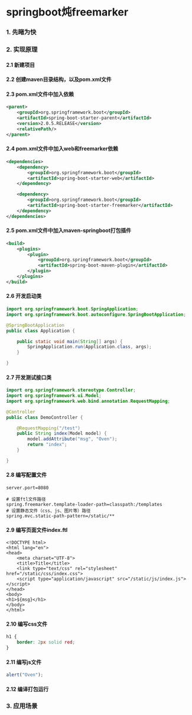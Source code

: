 # springboot炖freemarker
### 1. 先睹为快
### 2. 实现原理
#### 2.1 新建项目
#### 2.2 创建maven目录结构，以及pom.xml文件
#### 2.3 pom.xml文件中加入依赖
```xml
<parent>
    <groupId>org.springframework.boot</groupId>
    <artifactId>spring-boot-starter-parent</artifactId>
    <version>2.0.5.RELEASE</version>
    <relativePath/>
</parent>
```
#### 2.4 pom.xml文件中加入web和freemarker依赖
```xml
<dependencies>
    <dependency>
        <groupId>org.springframework.boot</groupId>
        <artifactId>spring-boot-starter-web</artifactId>
    </dependency>

    <dependency>
        <groupId>org.springframework.boot</groupId>
        <artifactId>spring-boot-starter-freemarker</artifactId>
    </dependency>
</dependencies>
```
#### 2.5 pom.xml文件中加入maven-springboot打包插件
```xml
<build>
    <plugins>
        <plugin>
            <groupId>org.springframework.boot</groupId>
            <artifactId>spring-boot-maven-plugin</artifactId>
        </plugin>
    </plugins>
</build>
```
#### 2.6 开发启动类
```java
import org.springframework.boot.SpringApplication;
import org.springframework.boot.autoconfigure.SpringBootApplication;

@SpringBootApplication
public class Application {

    public static void main(String[] args) {
        SpringApplication.run(Application.class, args);
    }

}
```
#### 2.7 开发测试接口类
```java
import org.springframework.stereotype.Controller;
import org.springframework.ui.Model;
import org.springframework.web.bind.annotation.RequestMapping;

@Controller
public class DemoController {

    @RequestMapping("/test")
    public String index(Model model) {
        model.addAttribute("msg", "Oven");
        return "index";
    }

}
```
#### 2.8 编写配置文件
```properties
server.port=8080

# 设置ftl文件路径
spring.freemarker.template-loader-path=classpath:/templates
# 设置静态文件（css、js、图片等）路径
spring.mvc.static-path-pattern=/static/**
```
#### 2.9 编写页面文件index.ftl
```ftl
<!DOCTYPE html>
<html lang="en">
<head>
    <meta charset="UTF-8">
    <title>Title</title>
    <link type="text/css" rel="stylesheet" href="/static/css/index.css">
    <script type="application/javascript" src="/static/js/index.js"></script>
</head>
<body>
<h1>${msg}</h1>
</body>
</html>
```
#### 2.10 编写css文件
```css
h1 {
    border: 2px solid red;
}
```
#### 2.11 编写js文件
```js
alert("Oven");
```
#### 2.12 编译打包运行
### 3. 应用场景